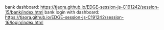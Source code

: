 bank dashboard: https://tjaora.github.io/EDGE-session-js-C191242/session-15/bank/index.html 
bank login with dashboard: https://tjaora.github.io/EDGE-session-js-C191242/session-16/login/index.html 
